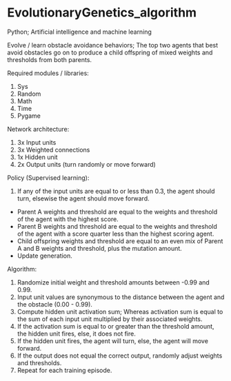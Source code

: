# EvolutionaryGenetics_algorithm

Python; Artificial intelligence and machine learning

Evolve / learn obstacle avoidance behaviors; The top two agents that best avoid obstacles go on to produce a child offspring of mixed weights and thresholds from both parents.

Required modules / libraries:
  1. Sys
  2. Random
  3. Math
  4. Time
  5. Pygame

Network architecture:
  1. 3x Input units
  2. 3x Weighted connections
  3. 1x Hidden unit
  4. 2x Output units (turn randomly or move forward)

Policy (Supervised learning):
  1. If any of the input units are equal to or less than 0.3, the agent should turn, elsewise the agent should move forward.


- Parent A weights and threshold are equal to the weights and threshold of the agent with the highest score.
- Parent B weights and threshold are equal to the weights and threshold of the agent with a score quarter less than the highest scoring agent.
- Child offspring weights and threshold are equal to an even mix of Parent A and B weights and threshold, plus the mutation amount.
- Update generation.
  
Algorithm:
1. Randomize initial weight and threshold amounts between -0.99 and 0.99.
2. Input unit values are synonymous to the distance between the agent and the obstacle (0.00 - 0.99).
3. Compute hidden unit activation sum; Whereas activation sum is equal to the sum of each input unit multiplied by their associated weights.
4. If the activation sum is equal to or greater than the threshold amount, the hidden unit fires, else, it does not fire.
5. If the hidden unit fires, the agent will turn, else, the agent will move forward.
6. If the output does not equal the correct output, randomly adjust weights and thresholds.
7. Repeat for each training episode.

